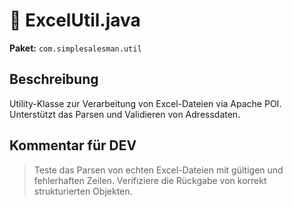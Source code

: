 # 📄 ExcelUtil.java

**Paket:** `com.simplesalesman.util`

## Beschreibung
Utility-Klasse zur Verarbeitung von Excel-Dateien via Apache POI. Unterstützt das Parsen und Validieren von Adressdaten.

## Kommentar für DEV
> Teste das Parsen von echten Excel-Dateien mit gültigen und fehlerhaften Zeilen. Verifiziere die Rückgabe von korrekt strukturierten Objekten.